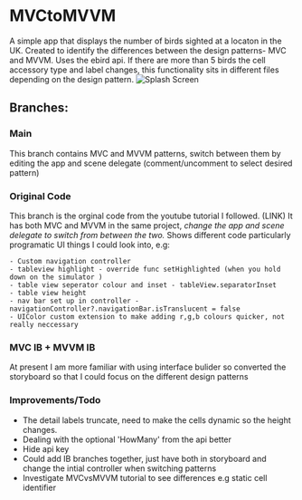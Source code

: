 # MVCtoMVVM
A simple app that displays the number of birds sighted at a locaton in the UK. Created to identify the differences between the design patterns- MVC and MVVM. Uses the ebird api. If there are more than 5 birds the cell accessory type and label changes, this functionality sits in different files depending on the design pattern.
<img src="https://github.com/coras-code/coras-code.github.io/blob/master/images/displayPhotos/BirdsDisplay.jpeg"  title="Splash Screen">
</p>


## **Branches:**
### Main 
This branch contains MVC and MVVM patterns, switch between them by editing the app and scene delegate (comment/uncomment to select desired pattern)

### Original Code
This branch is the orginal code from the youtube tutorial I followed. (LINK)
It has both MVC and MVVM in the same project, *change the app and scene delegate to switch from between the two.*
Shows different code particularly programatic UI things I could look into, e.g: 
    
    - Custom navigation controller 
    - tableview highlight - override func setHighlighted (when you hold down on the simulator )
    - table view seperator colour and inset - tableView.separatorInset
    - table view height
    - nav bar set up in controller - navigationController?.navigationBar.isTranslucent = false
    - UIColor custom extension to make adding r,g,b colours quicker, not really neccessary 

###  MVC IB + MVVM IB
At present I am more familiar with using interface bulider so converted the storyboard so that I could focus on the different design patterns 

### Improvements/Todo
- The detail labels truncate, need to make the cells dynamic so the height changes.  
- Dealing with the optional 'HowMany' from the api better
- Hide api key
- Could add IB branches together, just have both in storyboard and change the intial controller when switching patterns
- Investigate MVCvsMVVM tutorial to see differences e.g static cell identifier





